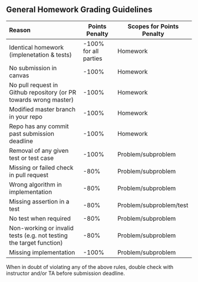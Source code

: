 ## General Homework Grading Guidelines



| Reason                                                       | Points Penalty        | Scopes for Points Penalty |
| :----------------------------------------------------------- | --------------------- | ----------------------- |
| Identical homework (implenetation & tests)                   | -100% for all parties | Homework                |
| No submission in canvas                                      | -100%                 | Homework                |
| No pull request in Github repository (or PR towards wrong master)                         | -100%                 | Homework                |
| Modified master branch in your repo                      | -100%                 | Homework                |
| Repo has any commit past submission deadline                      | -100%                 | Homework                |
| Removal of any given test or test case                         | -100%                 | Problem/subproblem      |
| Missing or failed check in pull request                      | -80%                  | Problem/subproblem      |
| Wrong algorithm in implementation                | -80%                  | Problem/subproblem      |
| Missing assertion in a test                                  | -80%                  | Problem/subproblem/test      |
| No test when required                                                 | -80%                  | Problem/subproblem      |
| Non-working or invalid tests (e.g. not testing the target function) | -80%                  | Problem/subproblem      |
| Missing implementation                                       | -100%                 | Problem/subproblem      |

When in doubt of violating any of the above rules, double check with instructor and/or TA before submission deadline.

